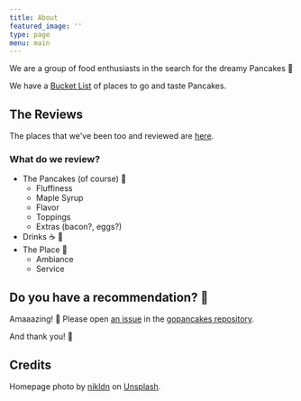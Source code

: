 ```yaml
---
title: About
featured_image: ''
type: page
menu: main
---
```


We are a group of food enthusiasts in the search for the dreamy Pancakes 🥞

We have a [Bucket List](https://github.com/users/eliflores/projects/2/views/1) of places to go and taste Pancakes.

## The Reviews

The places that we've been too and reviewed are [here](https://gopancakes.de/reviews/).

### What do we review?

* The Pancakes (of course) 🥞
    * Fluffiness
    * Maple Syrup
    * Flavor
    * Toppings
    * Extras (bacon?, eggs?)
* Drinks ☕️ 🥤
* The Place 🌻
    * Ambiance
    * Service

## Do you have a recommendation? 🎉

Amaaazing! 🥹
Please open [an issue](https://github.com/eliflores/gopancakes/issues) in the [gopancakes repository](https://github.com/eliflores/gopancakes/).

And thank you! 🥞

## Credits

Homepage photo by [nikldn](https://unsplash.com/@nikldn) on [Unsplash](https://unsplash.com/s/photos/pancakes).
